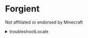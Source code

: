 # Forgient
Not affiliated or endorsed by Minecraft

<details><summary>troubleshootLocale</summary>

- [ ] https://gist.github.com/Densamisten/7c9e11c33a842e738725eb65be8fd27e

</details>

